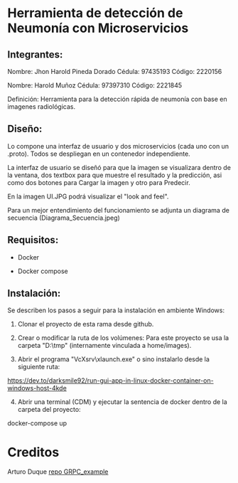 # Herramienta de detección de Neumonía con Microservicios

## Integrantes:

Nombre: Jhon Harold Pineda Dorado
Cédula: 97435193
Código: 2220156

Nombre: Harold Muñoz
Cédula: 97397310
Código: 2221845


Definición: Herramienta para la detección rápida de neumonía con base en imagenes radiológicas.

## Diseño:

Lo compone una interfaz de usuario y dos microservicios (cada uno con un .proto). Todos se despliegan en un contenedor independiente.

La interfaz de usuario se diseñó para que la imagen se visualizara dentro de la ventana, dos textbox para que muestre el resultado y la predicción, asi como dos botones para Cargar la imagen y otro para Predecir.

En la imagen UI.JPG podrá visualizar el "look and feel".

Para un mejor entendimiento del funcionamiento se adjunta un diagrama de secuencia (Diagrama_Secuencia.jpeg)

## Requisitos:

- Docker

- Docker compose

## Instalación:

Se describen los pasos a seguir para la instalación en ambiente Windows:

1. Clonar el proyecto de esta rama desde github.

2. Crear o modificar la ruta de los volúmenes: Para este proyecto se usa la carpeta "D:\tmp" (internamente vinculada a home/images).

3. Abrir el programa "VcXsrv\xlaunch.exe" o sino instalarlo desde la siguiente ruta:

https://dev.to/darksmile92/run-gui-app-in-linux-docker-container-on-windows-host-4kde

4. Abrir una terminal (CDM) y ejecutar la sentencia de docker dentro de la carpeta del proyecto:

docker-compose up



# Creditos
Arturo Duque [repo GRPC_example](https://github.com/woodElec/grpc_example)